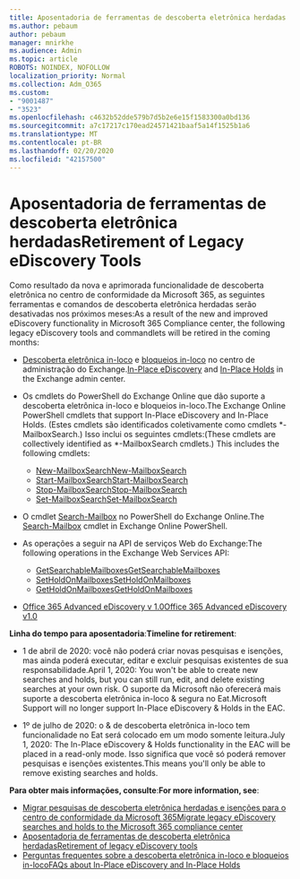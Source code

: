 ```yaml
---
title: Aposentadoria de ferramentas de descoberta eletrônica herdadas
ms.author: pebaum
author: pebaum
manager: mnirkhe
ms.audience: Admin
ms.topic: article
ROBOTS: NOINDEX, NOFOLLOW
localization_priority: Normal
ms.collection: Adm_O365
ms.custom:
- "9001487"
- "3523"
ms.openlocfilehash: c4632b52dde579b7d5b2e6e15f1583300a0bd136
ms.sourcegitcommit: a7c17217c170ead24571421baaf5a14f1525b1a6
ms.translationtype: MT
ms.contentlocale: pt-BR
ms.lasthandoff: 02/20/2020
ms.locfileid: "42157500"
---
```

# <a name="retirement-of-legacy-ediscovery-tools"></a><span data-ttu-id="e544b-102">Aposentadoria de ferramentas de descoberta eletrônica herdadas</span><span class="sxs-lookup"><span data-stu-id="e544b-102">Retirement of Legacy eDiscovery Tools</span></span>

<span data-ttu-id="e544b-103">Como resultado da nova e aprimorada funcionalidade de descoberta eletrônica no centro de conformidade da Microsoft 365, as seguintes ferramentas e comandos de descoberta eletrônica herdadas serão desativadas nos próximos meses:</span><span class="sxs-lookup"><span data-stu-id="e544b-103">As a result of the new and improved eDiscovery functionality in Microsoft 365 Compliance center, the following legacy eDiscovery tools and commandlets will be retired in the coming months:</span></span>

- <span data-ttu-id="e544b-104">[Descoberta eletrônica in-loco](https://docs.microsoft.com/exchange/security-and-compliance/in-place-ediscovery/in-place-ediscovery) e [bloqueios in-loco](https://docs.microsoft.com/exchange/security-and-compliance/create-or-remove-in-place-holds) no centro de administração do Exchange.</span><span class="sxs-lookup"><span data-stu-id="e544b-104">[In-Place eDiscovery](https://docs.microsoft.com/exchange/security-and-compliance/in-place-ediscovery/in-place-ediscovery) and [In-Place Holds](https://docs.microsoft.com/exchange/security-and-compliance/create-or-remove-in-place-holds) in the Exchange admin center.</span></span>

- <span data-ttu-id="e544b-105">Os cmdlets do PowerShell do Exchange Online que dão suporte a descoberta eletrônica in-loco e bloqueios in-loco.</span><span class="sxs-lookup"><span data-stu-id="e544b-105">The Exchange Online PowerShell cmdlets that support In-Place eDiscovery and In-Place Holds.</span></span> <span data-ttu-id="e544b-106">(Estes cmdlets são identificados coletivamente como cmdlets \*-MailboxSearch.) Isso inclui os seguintes cmdlets:</span><span class="sxs-lookup"><span data-stu-id="e544b-106">(These cmdlets are collectively identified as \*-MailboxSearch cmdlets.) This includes the following cmdlets:</span></span>

    - [<span data-ttu-id="e544b-107">New-MailboxSearch</span><span class="sxs-lookup"><span data-stu-id="e544b-107">New-MailboxSearch</span></span>](https://docs.microsoft.com/powershell/module/exchange/policy-and-compliance-content-search/new-mailboxsearch)
    - [<span data-ttu-id="e544b-108">Start-MailboxSearch</span><span class="sxs-lookup"><span data-stu-id="e544b-108">Start-MailboxSearch</span></span>](https://docs.microsoft.com/powershell/module/exchange/policy-and-compliance-content-search/start-mailboxsearch)
    - [<span data-ttu-id="e544b-109">Stop-MailboxSearch</span><span class="sxs-lookup"><span data-stu-id="e544b-109">Stop-MailboxSearch</span></span>](https://docs.microsoft.com/powershell/module/exchange/policy-and-compliance-content-search/stop-mailboxsearch)
    - [<span data-ttu-id="e544b-110">Set-MailboxSearch</span><span class="sxs-lookup"><span data-stu-id="e544b-110">Set-MailboxSearch</span></span>](https://docs.microsoft.com/powershell/module/exchange/policy-and-compliance-content-search/set-mailboxsearch)

- <span data-ttu-id="e544b-111">O cmdlet [Search-Mailbox](https://docs.microsoft.com/powershell/module/exchange/mailboxes/search-mailbox?view=exchange-ps) no PowerShell do Exchange Online.</span><span class="sxs-lookup"><span data-stu-id="e544b-111">The [Search-Mailbox](https://docs.microsoft.com/powershell/module/exchange/mailboxes/search-mailbox?view=exchange-ps) cmdlet in Exchange Online PowerShell.</span></span>
- <span data-ttu-id="e544b-112">As operações a seguir na API de serviços Web do Exchange:</span><span class="sxs-lookup"><span data-stu-id="e544b-112">The following operations in the Exchange Web Services API:</span></span>
    - [<span data-ttu-id="e544b-113">GetSearchableMailboxes</span><span class="sxs-lookup"><span data-stu-id="e544b-113">GetSearchableMailboxes</span></span>](https://docs.microsoft.com/exchange/client-developer/web-service-reference/getsearchablemailboxes-operation)
    - [<span data-ttu-id="e544b-114">SetHoldOnMailboxes</span><span class="sxs-lookup"><span data-stu-id="e544b-114">SetHoldOnMailboxes</span></span>](https://docs.microsoft.com/exchange/client-developer/web-service-reference/setholdonmailboxes-operation)
    - [<span data-ttu-id="e544b-115">GetHoldOnMailboxes</span><span class="sxs-lookup"><span data-stu-id="e544b-115">GetHoldOnMailboxes</span></span>](https://docs.microsoft.com/exchange/client-developer/web-service-reference/getholdonmailboxes-operation)

- [<span data-ttu-id="e544b-116">Office 365 Advanced eDiscovery v 1.0</span><span class="sxs-lookup"><span data-stu-id="e544b-116">Office 365 Advanced eDiscovery v1.0</span></span>](https://docs.microsoft.com/en-us/microsoft-365/compliance/office-365-advanced-ediscovery)

<span data-ttu-id="e544b-117">**Linha do tempo para aposentadoria**:</span><span class="sxs-lookup"><span data-stu-id="e544b-117">**Timeline for retirement**:</span></span>
- <span data-ttu-id="e544b-118">1 de abril de 2020: você não poderá criar novas pesquisas e isenções, mas ainda poderá executar, editar e excluir pesquisas existentes de sua responsabilidade.</span><span class="sxs-lookup"><span data-stu-id="e544b-118">April 1, 2020: You won't be able to create new searches and holds, but you can still run, edit, and delete existing searches at your own risk.</span></span> <span data-ttu-id="e544b-119">O suporte da Microsoft não oferecerá mais suporte a descoberta eletrônica in-loco & segura no Eat.</span><span class="sxs-lookup"><span data-stu-id="e544b-119">Microsoft Support will no longer support In-Place eDiscovery & Holds in the EAC.</span></span>

- <span data-ttu-id="e544b-120">1º de julho de 2020: o & de descoberta eletrônica in-loco tem funcionalidade no Eat será colocado em um modo somente leitura.</span><span class="sxs-lookup"><span data-stu-id="e544b-120">July 1, 2020: The In-Place eDiscovery & Holds functionality in the EAC will be placed in a read-only mode.</span></span> <span data-ttu-id="e544b-121">Isso significa que você só poderá remover pesquisas e isenções existentes.</span><span class="sxs-lookup"><span data-stu-id="e544b-121">This means you'll only be able to remove existing searches and holds.</span></span>

<span data-ttu-id="e544b-122">**Para obter mais informações, consulte**:</span><span class="sxs-lookup"><span data-stu-id="e544b-122">**For more information, see**:</span></span>

 - [<span data-ttu-id="e544b-123">Migrar pesquisas de descoberta eletrônica herdadas e isenções para o centro de conformidade da Microsoft 365</span><span class="sxs-lookup"><span data-stu-id="e544b-123">Migrate legacy eDiscovery searches and holds to the Microsoft 365 compliance center</span></span>](https://docs.microsoft.com/en-us/microsoft-365/compliance/migrate-legacy-ediscovery-searches-and-holds)
 - [<span data-ttu-id="e544b-124">Aposentadoria de ferramentas de descoberta eletrônica herdadas</span><span class="sxs-lookup"><span data-stu-id="e544b-124">Retirement of legacy eDiscovery tools</span></span>](https://docs.microsoft.com/en-us/microsoft-365/compliance/legacy-ediscovery-retirement)
 - [<span data-ttu-id="e544b-125">Perguntas frequentes sobre a descoberta eletrônica in-loco e bloqueios in-loco</span><span class="sxs-lookup"><span data-stu-id="e544b-125">FAQs about In-Place eDiscovery and In-Place Holds</span></span>](https://docs.microsoft.com/en-us/microsoft-365/compliance/legacy-ediscovery-retirement#faqs-about-in-place-ediscovery-and-in-place-holds)



